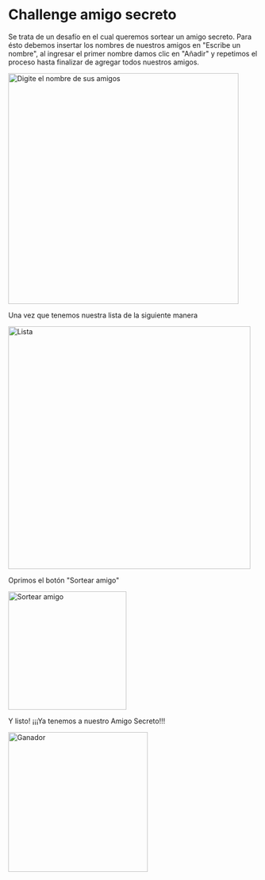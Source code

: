 # Challenge amigo secreto
Se trata de un desafío en el cual queremos sortear un amigo secreto.
Para ésto debemos insertar los nombres de nuestros amigos en "Escribe un nombre", al ingresar el primer nombre damos clic en "Añadir" y repetimos el proceso hasta finalizar de agregar todos nuestros amigos.

<img width="464" alt="Digite el nombre de sus amigos" src="https://github.com/user-attachments/assets/c1e919bf-6beb-40f4-9043-f9aa7b297402" />

Una vez que tenemos nuestra lista de la siguiente manera

<img width="488" alt="Lista" src="https://github.com/user-attachments/assets/da8fa4c4-de6f-4867-96a2-141d30426dad" />

Oprimos el botón "Sortear amigo"

<img width="238" alt="Sortear amigo" src="https://github.com/user-attachments/assets/772dad55-6e22-4dd4-b128-6bfcbf445109" />

Y listo! ¡¡¡Ya tenemos a nuestro Amigo Secreto!!!

<img width="281" alt="Ganador" src="https://github.com/user-attachments/assets/7e767fa1-cc8c-47fc-a9ed-d12f37d3da25" />

